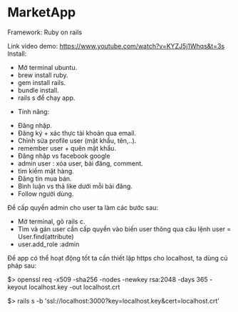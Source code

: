 
# MarketApp
Framework: Ruby on rails

Link video demo: https://www.youtube.com/watch?v=KYZJ5j1Whqs&t=3s
Install:
+ Mở terminal ubuntu.
+ brew install ruby.
+ gem install rails.
+ bundle install.
+ rails s để chạy app.

- Tính năng:
+ Đăng nhập. 
+ Đăng ký + xác thực tài khoản qua email. 
+ Chỉnh sửa profile user (mật khẩu, tên,..).
+ remember user + quên mật khẩu. 
+ Đăng nhập vs facebook google 
+ admin user : xóa user, bài đăng, comment.
+ tìm kiếm mặt hàng.
+ Đăng tin mua bán.
+ Bình luận vs thả like dưới mỗi bài đăng.
+ Follow người dùng.

 Để cấp quyền admin cho user ta làm các bước sau:
+ Mở terminal, gõ rails c.
+ Tìm và gán user cần cấp quyền vào biến user thông qua câu lệnh user = User.find(attribute)
+ user.add_role :admin

Để app có thể hoạt động tốt ta cần thiết lập https cho localhost, ta dùng cú pháp sau:

$> openssl req -x509 -sha256 -nodes -newkey rsa:2048 -days 365 -keyout localhost.key -out localhost.crt

$> rails s -b 'ssl://localhost:3000?key=localhost.key&cert=localhost.crt'





